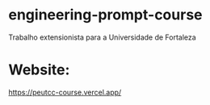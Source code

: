 # engineering-prompt-course
Trabalho extensionista para a Universidade de Fortaleza

# Website:
https://peutcc-course.vercel.app/
